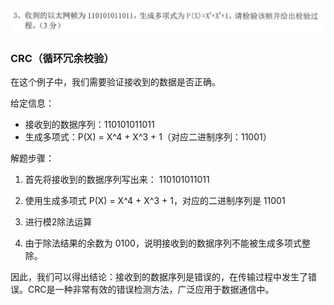![alt text](../images/image-7.png)


### CRC（循环冗余校验）

在这个例子中，我们需要验证接收到的数据是否正确。

给定信息：
- 接收到的数据序列：110101011011
- 生成多项式：P(X) = X^4 + X^3 + 1（对应二进制序列：11001）

解题步骤：

1. 首先将接收到的数据序列写出来：
   110101011011

2. 使用生成多项式 P(X) = X^4 + X^3 + 1，对应的二进制序列是 11001

3. 进行模2除法运算

4. 由于除法结果的余数为 0100，说明接收到的数据序列不能被生成多项式整除。

因此，我们可以得出结论：接收到的数据序列是错误的，在传输过程中发生了错误。CRC是一种非常有效的错误检测方法，广泛应用于数据通信中。

